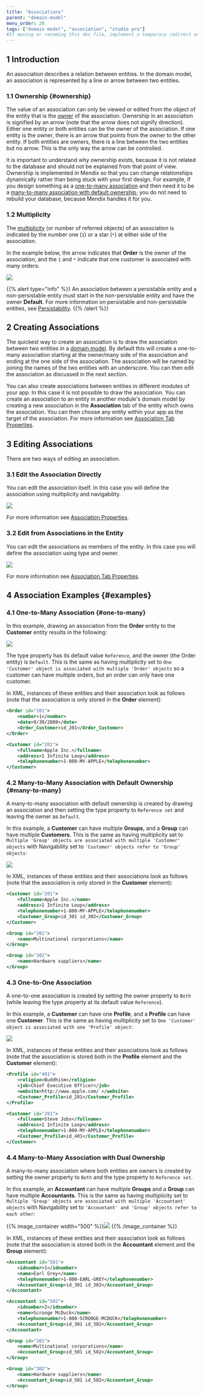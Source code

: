 ```yaml
---
title: "Associations"
parent: "domain-model"
menu_order: 20
tags: ["domain model", "association", "studio pro"]
#If moving or renaming this doc file, implement a temporary redirect and let the respective team know they should update the URL in the product. See Mapping to Products for more details.
---
```


## 1 Introduction

An association describes a relation between entities. In the domain model, an association is represented by a line or arrow between two entities.

### 1.1 Ownership {#ownership}

The value of an association can only be viewed or edited from the object of the entity that is the [owner](association-member-properties#owner) of the association. Ownership in an association is signified by an arrow (note that the arrow does not signify direction). Either one entity or both entities can be the owner of the association. If one entity is the owner, there is an arrow that points from the owner to the other entity. If both entities are owners, there is a line between the two entities but no arrow. This is the only way the arrow can be controlled.

It is important to understand why ownership exists, because it is not related to the database and should not be explained from that point of view. Ownership is implemented in Mendix so that you can change relationships dynamically rather than being stuck with your first design. For example, if you design something as a [one-to-many association](#one-to-many) and then need it to be a [many-to-many association with default ownership](#many-to-many), you do not need to rebuild your database, because Mendix handles it for you.

### 1.2 Multiplicity

The [multiplicity](association-properties#multiplicity) (or number of referred objects) of an association is indicated by the number one (`1`) or a star (`*`) at either side of the association.

In the example below, the arrow indicates that **Order** is the owner of the association, and the `1` and `*` indicate that one customer is associated with many orders:

![](attachments/associations/association-order-customer.png)

{{% alert type="info" %}}
An association between a persistable entity and a non-persistable entity must start in the non-persistable entity and have the owner **Default**. For more information on persistable and non-persistable entities, see [Persistability](persistability).
{{% /alert %}}

## 2 Creating Associations

The quickest way to create an association is to draw the association between two entities in a [domain model](domain-model). By default this will create a one-to-many association starting at the owner/many side of the association and ending at the one side of the association. The association will be named by joining the names of the two entities with an underscore. You can then edit the association as discussed in the next section.

You can also create associations between entities in different modules of your app. In this case it is not possible to draw the association. You can create an association to an entity in another module's domain model by creating a new association in the **Association** tab of the entity which owns the association. You can then choose any entity within your app as the target of the association. For more information see [Association Tab Properties](association-member-properties).

## 3 Editing Associations

There are two ways of editing an association.

### 3.1 Edit the Association Directly

You can edit the association itself. In this case you will define the association using multiplicity and navigability.

![](attachments/associations/edit-association.png)

For more information see [Association Properties](association-properties).

### 3.2 Edit from Associations in the Entity

You can edit the associations as members of the entity. In this case you will define the association using type and owner.

![](attachments/associations/edit-entity-association.png)

For more information see [Association Tab Properties](association-member-properties).

## 4 Association Examples {#examples}

### 4.1 One-to-Many Association {#one-to-many}

In this example, drawing an association from the **Order** entity to the **Customer** entity results in the following:

![](attachments/associations/association-order-customer.png)

The type property has its default value `Reference`, and the owner (the Order entity) is `Default`. This is the same as having multiplicity set to `One 'Customer' object is associated with multiple 'Order' objects` so a customer can have multiple orders, but an order can only have one customer.

In XML, instances of these entities and their association look as follows (note that the association is only stored in the **Order** element):

```xml
<Order id="101">
	<number>1</number>
	<date>9/30/2008</date>
	<Order_Customer>id_201</Order_Customer>
</Order>

<Customer id="201">
	<fullname>Apple Inc.</fullname>
	<address>1 Infinite Loop</address>
	<telephonenumber>1-800-MY-APPLE</telephonenumber>
</Customer>

```

### 4.2 Many-to-Many Association with Default Ownership {#many-to-many}

A many-to-many association with default ownership is created by drawing an association and then setting the type property to `Reference set` and leaving the owner as `Default`.

In this example, a **Customer** can have multiple **Groups**, and a **Group** can have multiple **Customers**. This is the same as having multiplicity set to `Multiple 'Group' objects are associated with multiple 'Customer' objects` with Navigability set to `'Customer' objects refer to 'Group' objects`:

![](attachments/associations/association-customer-group.png)

In XML, instances of these entities and their associations look as follows (note that the association is only stored in the **Customer** element):

```xml
<Customer id="201">
	<fullname>Apple Inc.</name>
	<address>1 Infinite Loop</address>
	<telephonenumber>1-800-MY-APPLE</telephonenumber>
	<Customer_Group>id_301 id_302</Customer_Group>
</Customer>

<Group id="301">
	<name>Multinational corporations</name>
</Group>

<Group id="302">
	<name>Hardware suppliers</name>
</Group>

```

### 4.3 One-to-One Association

A one-to-one association is created by setting the owner property to `Both` (while leaving the type property at its default value `Reference`).

In this example, a **Customer** can have one **Profile**, and a **Profile** can have one **Customer**. This is the same as having multiplicity set to `One 'Customer' object is associated with one 'Profile' object`:

![](attachments/associations/association-customer-profile.png)

In XML, instances of these entities and their associations look as follows (note that the association is stored both in the **Profile** element and the **Customer** element):

```xml
<Profile id="401">
	<religion>Buddhism</religion>
	<job>Chief Executive Officer</job>
	<website>http://www.apple.com/ </website>
	<Customer_Profile>id_201</Customer_Profile>
</Profile>

<Customer id="201">
	<fullname>Steve Jobs</fullname>
	<address>1 Infinite Loop</address>
	<telephonenumber>1-800-MY-APPLE</telephonenumber>
	<Customer_Profile>id_401</Customer_Profile>
</Customer>

```

### 4.4 Many-to-Many Association with Dual Ownership

A many-to-many association where both entities are owners is created by setting the owner property to `Both` and the type property to `Reference set`.

In this example, an **Accountant** can have multiple **Groups** and a **Group** can have multiple **Accountants**. This is the same as having multiplicity set to `Multiple 'Group' objects are associated with multiple 'Accountant' objects` with Navigability set to `'Accountant' and 'Group' objects refer to each other`:

{{% image_container width="500" %}}![](attachments/associations/association-accountant-group.png)
{{% /image_container %}}

In XML, instances of these entities and their association look as follows (note that the association is stored both in the **Accountant** element and the **Group** element):

```xml
<Accountant id="501">
	<idnumber>1</idnumber>
	<name>Earl Grey</name>
	<telephonenumber>1-800-EARL-GREY</telephonenumber>
	<Accountant_Group>id_301 id_302</Accountant_Group>
</Accountant>

<Accountant id="502">
	<idnumber>2</idnumber>
	<name>Scrooge McDuck</name>
	<telephonenumber>1-800-SCROOGE-MCDUCK</telephonenumber>
	<Accountant_Group>id_301 id_302</Accountant_Group>
</Accountant>

<Group id="301">
	<name>Multinational corporations</name>
	<Accountant_Group>id_501 id_502</Accountant_Group>
</Group>

<Group id="302">
	<name>Hardware suppliers</name>
	<Accountant_Group>id_501 id_502</Accountant_Group>
</Group>

```

